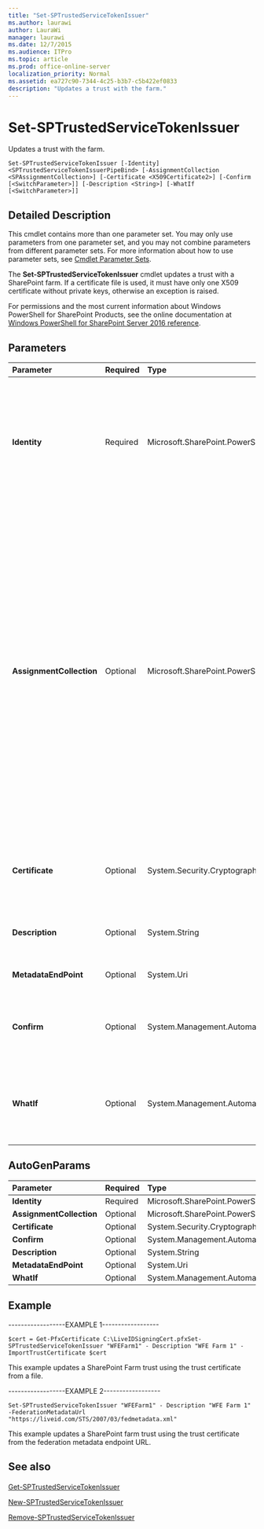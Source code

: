 ```yaml
---
title: "Set-SPTrustedServiceTokenIssuer"
ms.author: laurawi
author: LauraWi
manager: laurawi
ms.date: 12/7/2015
ms.audience: ITPro
ms.topic: article
ms.prod: office-online-server
localization_priority: Normal
ms.assetid: ea727c90-7344-4c25-b3b7-c5b422ef0833
description: "Updates a trust with the farm."
---
```


# Set-SPTrustedServiceTokenIssuer

Updates a trust with the farm.
  
```
Set-SPTrustedServiceTokenIssuer [-Identity] <SPTrustedServiceTokenIssuerPipeBind> [-AssignmentCollection <SPAssignmentCollection>] [-Certificate <X509Certificate2>] [-Confirm [<SwitchParameter>]] [-Description <String>] [-WhatIf [<SwitchParameter>]]
```

## Detailed Description

This cmdlet contains more than one parameter set. You may only use parameters from one parameter set, and you may not combine parameters from different parameter sets. For more information about how to use parameter sets, see [Cmdlet Parameter Sets](https://go.microsoft.com/fwlink/?LinkID=187810).
  
The **Set-SPTrustedServiceTokenIssuer** cmdlet updates a trust with a SharePoint farm. If a certificate file is used, it must have only one X509 certificate without private keys, otherwise an exception is raised. 
  
For permissions and the most current information about Windows PowerShell for SharePoint Products, see the online documentation at [Windows PowerShell for SharePoint Server 2016 reference](https://go.microsoft.com/fwlink/p/?LinkId=671715).
  
## Parameters

|**Parameter**|**Required**|**Type**|**Description**|
|:-----|:-----|:-----|:-----|
|**Identity** <br/> |Required  <br/> |Microsoft.SharePoint.PowerShell.SPTrustedServiceTokenIssuerPipeBind  <br/> |Specifies the trusted service token issuer to update.  <br/> The type must be a valid GUID, in the form 12345678-90ab-cdef-1234-567890bcdefgh; a valid name of a trusted service token issuer (for example, WFEFarm1); or an instance of a valid **SPTrustedRootAuthority** object.  <br/> |
|**AssignmentCollection** <br/> |Optional  <br/> |Microsoft.SharePoint.PowerShell.SPAssignmentCollection  <br/> |Manages objects for the purpose of proper disposal. Use of objects, such as **SPWeb** or **SPSite**, can use large amounts of memory and use of these objects in Windows PowerShell scripts requires proper memory management. Using the **SPAssignment** object, you can assign objects to a variable and dispose of the objects after they are needed to free up memory. When **SPWeb**, **SPSite**, or **SPSiteAdministration** objects are used, the objects are automatically disposed of if an assignment collection or the **Global** parameter is not used.  <br/> When the **Global** parameter is used, all objects are contained in the global store. If objects are not immediately used, or disposed of by using the **Stop-SPAssignment** command, an out-of-memory scenario can occur.  <br/> |
|**Certificate** <br/> |Optional  <br/> |System.Security.Cryptography.X509Certificates.X509Certificate2  <br/> |Specifies the X.509 certificate object from trusted authentication provider farm.  <br/> The type must be a name of a valid X.509 certificate; for example, Certificate1.  <br/> |
|**Description** <br/> |Optional  <br/> |System.String  <br/> |Specifies a description for the trust.  <br/> The type must be a valid string; for example, WFE Farm Trust1.  <br/> |
|**MetadataEndPoint** <br/> |Optional  <br/> |System.Uri  <br/> |Specifies the URI for the metadata endpoint of the trusted provider.  <br/> |
|**Confirm** <br/> |Optional  <br/> |System.Management.Automation.SwitchParameter  <br/> |Prompts you for confirmation before executing the command. For more information, type the following command: **get-help about_commonparameters** <br/> |
|**WhatIf** <br/> |Optional  <br/> |System.Management.Automation.SwitchParameter  <br/> |Displays a message that describes the effect of the command instead of executing the command. For more information, type the following command: **get-help about_commonparameters** <br/> |
   
## AutoGenParams

|**Parameter**|**Required**|**Type**|**Description**|
|:-----|:-----|:-----|:-----|
|**Identity** <br/> |Required  <br/> |Microsoft.SharePoint.PowerShell.SPTrustedServiceTokenIssuerPipeBind  <br/> ||
|**AssignmentCollection** <br/> |Optional  <br/> |Microsoft.SharePoint.PowerShell.SPAssignmentCollection  <br/> ||
|**Certificate** <br/> |Optional  <br/> |System.Security.Cryptography.X509Certificates.X509Certificate2  <br/> ||
|**Confirm** <br/> |Optional  <br/> |System.Management.Automation.SwitchParameter  <br/> ||
|**Description** <br/> |Optional  <br/> |System.String  <br/> ||
|**MetadataEndPoint** <br/> |Optional  <br/> |System.Uri  <br/> ||
|**WhatIf** <br/> |Optional  <br/> |System.Management.Automation.SwitchParameter  <br/> ||
   
## Example

------------------EXAMPLE 1------------------
  
```
$cert = Get-PfxCertificate C:\LiveIDSigningCert.pfxSet-SPTrustedServiceTokenIssuer "WFEFarm1" - Description "WFE Farm 1" - ImportTrustCertificate $cert
```

This example updates a SharePoint Farm trust using the trust certificate from a file.
  
------------------EXAMPLE 2------------------
  
```
Set-SPTrustedServiceTokenIssuer "WFEFarm1" - Description "WFE Farm 1" -FederationMetadataUrl "https://liveid.com/STS/2007/03/fedmetadata.xml"
```

This example updates a SharePoint farm trust using the trust certificate from the federation metadata endpoint URL.
  
## See also

#### 

[Get-SPTrustedServiceTokenIssuer](get-sptrustedservicetokenissuer.md)
  
[New-SPTrustedServiceTokenIssuer](new-sptrustedservicetokenissuer.md)
  
[Remove-SPTrustedServiceTokenIssuer](remove-sptrustedservicetokenissuer.md)

